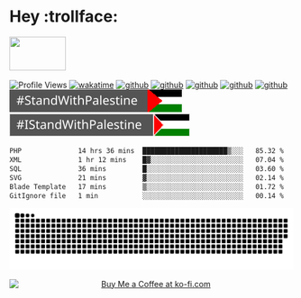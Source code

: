 # Hey :trollface:
<a href="#">
    <img src="https://media1.giphy.com/media/L0C3eo0XgklO7iqXRC/source.gif" width="100" height="60"/>
</a>

![Profile Views](https://visitor-badge.glitch.me/badge?page_id=saedyousef.saedyousef&left_color=grey&right_color=blue&left_text=👀+Profile+Views)
[![wakatime](https://wakatime.com/badge/user/03bf07e2-4c78-4826-8603-8922f0241061.svg)](https://wakatime.com/@03bf07e2-4c78-4826-8603-8922f0241061)
[![github](https://img.shields.io/github/followers/saedyousef?logo=github&style=plastic)](https://github.com/saedyousef?tab=followers)
[![github](https://github.com/saedyousef/saedyousef/actions/workflows/snake.yml/badge.svg)](https://github.com/saedyousef/saedyousef)
[![github](https://github.com/saedyousef/saedyousef/actions/workflows/waka.yml/badge.svg)](https://github.com/saedyousef/saedyousef)
[![github](https://img.shields.io/badge/%F0%9F%87%B5%F0%9F%87%B8%20%23StandWithPalestine-blue.svg)](https://github.com/saedyousef/saedyousef)
[![github](https://img.shields.io/badge/%F0%9F%87%B5%F0%9F%87%B8%20%23FreePalestine-blue.svg)](https://github.com/saedyousef/saedyousef)
[![github](https://raw.githubusercontent.com/saedyousef/StandWithPalestine/main/badges/Flat/StandWithPalestine.svg)](https://github.com/saedyousef/saedyousef)
[![github](https://raw.githubusercontent.com/saedyousef/StandWithPalestine/main/badges/Flat/IStandWithPalestine.svg)](https://github.com/saedyousef/saedyousef)


<!-- <img src="https://github-readme-stats.vercel.app/api?username=saedyousef&show_icons=true&count_private=true" width="100%" /> --> 

<!--START_SECTION:waka-->

```text
PHP              14 hrs 36 mins  █████████████████████▒░░░   85.32 %
XML              1 hr 12 mins    █▓░░░░░░░░░░░░░░░░░░░░░░░   07.04 %
SQL              36 mins         █░░░░░░░░░░░░░░░░░░░░░░░░   03.60 %
SVG              21 mins         ▓░░░░░░░░░░░░░░░░░░░░░░░░   02.14 %
Blade Template   17 mins         ▒░░░░░░░░░░░░░░░░░░░░░░░░   01.72 %
GitIgnore file   1 min           ░░░░░░░░░░░░░░░░░░░░░░░░░   00.14 %
```

<!--END_SECTION:waka-->
    
![github contribution grid snake animation](https://raw.githubusercontent.com/saedyousef/saedyousef/output/github-contribution-grid-snake.svg)

<div align="center">
<a href='https://ko-fi.com/X8X4DZ9YG' target='_blank'><img height='36' style='display:flex;border:0px;height:36px;margin:auto;left:50%' src='https://cdn.ko-fi.com/cdn/kofi2.png?v=3' border='0' alt='Buy Me a Coffee at ko-fi.com' /></a>
</div>
